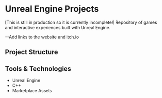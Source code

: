 # Unreal Engine Projects
[This is still in production so it is currently incomplete!] Repository of games and interactive experiences built with Unreal Engine.

--Add links to the website and itch.io

## Project Structure

## Tools & Technologies
- Unreal Engine
- C++
- Marketplace Assets
